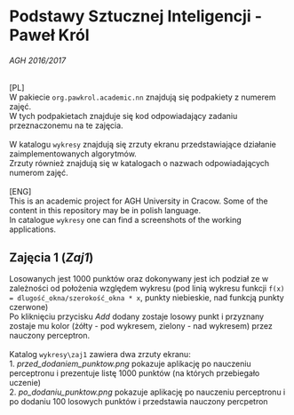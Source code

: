 # Podstawy Sztucznej Inteligencji - Paweł Król
###### AGH 2016/2017

[PL] <br>
W pakiecie `org.pawkrol.academic.nn` znajdują się podpakiety z numerem zajęć.<br>
W tych podpakietach znajduje się kod odpowiadający zadaniu przeznaczonemu na te zajęcia.<br>
<br>
W katalogu `wykresy` znajdują się zrzuty ekranu przedstawiające działanie zaimplementowanych algorytmów.<br>
Zrzuty również znajdują się w katalogach o nazwach odpowiadających numerom zajęć.<br>
<br>
[ENG] <br>
This is an academic project for AGH University in Cracow. Some of the content in this repository may be in polish language.<br>
In catalogue `wykresy` one can find a screenshots of the working applications.<br>

## Zajęcia 1 (*Zaj1*)
Losowanych jest 1000 punktów oraz dokonywany jest ich podział ze w zależności od położenia względem wykresu (pod linią wykresu funkcji `f(x) = dlugość_okna/szerokość_okna * x`, punkty niebieskie, nad funkcją punkty czerwone)<br>
    Po kliknięciu przycisku *Add* dodany zostaje losowy punkt i przyznany zostaje mu kolor (żółty - pod wykresem, zielony - nad wykresem) przez nauczony perceptron.<br><br>
    Katalog `wykresy\zaj1` zawiera dwa zrzuty ekranu: <br>
     1. *przed_dodaniem_punktow.png* pokazuje aplikację po nauczeniu perceptronu i prezentuje listę 1000 punktów (na których przebiegało uczenie) <br>
     2. *po_dodaniu_punktow.png* pokazuje aplikację po nauczeniu perceptronu i po dodaniu 100 losowych punktów i przedstawia nauczony percpetron <br>



